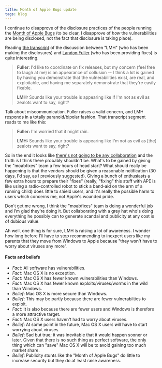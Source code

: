 ```yaml
---
title: Month of Apple Bugs update
tags: blog
---
```


I continue to disapprove of the disclosure practices of the people running the [Month of Apple Bugs](http://www.wincent.com/a/about/wincent/weblog/archives/2007/01/month_of_apple.php) (to be clear, I disapprove of *how* the vulnerabilities are being disclosed, not the fact that disclosure is taking place).

Reading [the transcript](http://projects.info-pull.com/moab/bug-files/landonf_bikemonkey.org-2007-01-07.html) of the discussion between "LMH" (who has been making the disclosures) and [Landon Fuller](http://landonf.bikemonkey.org/) (who has been providing fixes) is quite interesting.

> **Fuller**: I'd like to coordinate on fix releases, but my concern (feel free to laugh at me) is an appearance of collusion -- I think a lot is gained by having you demonstrate that the vulnerabilities exist, are real, and exploitable, and having me separately demonstrate that they're easily fixable.
>
> **LMH:** Sounds like your trouble is appearing like if I'm not as evil as zealots want to say, right?

Talk about miscommunication. Fuller raises a valid concern, and LMH responds in a totally paranoid/bipolar fashion. That transcript segment reads to me like this:

> **Fuller:** I'm worried that it might rain.
>
> **LMH:** Sounds like your trouble is appearing like I'm not as evil as \[the\] zealots want to say, right?

So in the end it looks like [there's not going to be any collaboration](http://groups-beta.google.com/group/moabfixes/browse_thread/thread/cf7fd155e01de2a4) and the truth is I think there probably shouldn't be. What's to be gained by giving the "moabfixes" team a few hours of head start? What should really be happening is that the *vendors* should be given a reasonable notification (30 days, I'd say, as I previously suggested). Giving a bunch of enthusiasts a few extra hours to prepare their "fixes" (really, "fixing" this stuff with APE is like using a radio-controlled robot to stick a band-aid on the arm of a running child) does little to shield users, and it's really the possible harm to users which concerns me, not Apple's wounded pride.

Don't get me wrong, I think the "moabfixes" team is doing a wonderful job and I'm glad they're doing it. But collaborating with a grey hat who's doing everything he possibly can to generate scandal and publicity at any cost is of dubious value.

Ah well, one thing is for sure, LMH is raising a lot of awareness. I wonder how long before I'll have to stop recommending to inexpert users like my parents that they move from Windows to Apple because "they won't have to worry about viruses any more".

#### Facts and beliefs

-   *Fact*: All software has vulnerabilities.
-   *Fact*: Mac OS X is no exception.
-   *Fact*: Mac OS X has fewer known vulnerabilities than Windows.
-   *Fact*: Mac OS X has fewer known exploits/viruses/worms in the wild than Windows.
-   *Belief*: Mac OS X is more secure than Windows.
-   *Belief*: This may be partly because there are fewer vulnerabilties to exploit.
-   *Fact*: It is also because there are fewer users and Windows is therefore a more attractive target.
-   *Fact*: Mac OS X users haven't had to worry about viruses.
-   *Belief*: At some point in the future, Mac OS X users *will* have to start worrying about viruses.
-   *Belief*: Sad but true; it was inevitable that it would happen sooner or later. Given that there is no such thing as perfect software, the only thing which can "save" Mac OS X will be to avoid gaining too much market share.
-   *Belief*: Publicity stunts like the "Month of Apple Bugs" do little to increase security but they do at least raise awareness.
